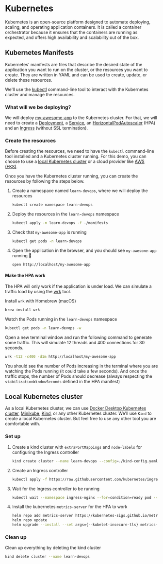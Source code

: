 # Kubernetes

Kubernetes is an open-source platform designed to automate deploying, scaling, and operating application containers.
It is called a container orchestrator because it ensures that the containers are running as expected, and offers high
availability and scalability out of the box.

## Kubernetes Manifests

Kubernetes' manifests are files that describe the desired state of the application you want to run on the cluster, or
the resources you want to create. They are written in YAML and can be used to create, update, or delete these resources.

We'll use the [kubectl](https://kubernetes.io/docs/reference/kubectl/quick-reference/) command-line tool to interact
with the Kubernetes cluster and manage the resources.

### What will we be deploying?

We will deploy [my-awesome-app](../my-awesome-app/README.md) to the Kubernetes cluster. For that, we will need to create
a [Deployment](https://kubernetes.io/docs/concepts/workloads/controllers/deployment/), a [Service](https://kubernetes.io/docs/concepts/services-networking/service/), 
an [HorizontalPodAutoscaler](https://kubernetes.io/docs/tasks/run-application/horizontal-pod-autoscale) (HPA)
and an [Ingress](https://kubernetes.io/docs/concepts/services-networking/ingress/) (without SSL termination).

### Create the resources

Before creating the resources, we need to have the `kubectl` command-line tool installed and a Kubernetes cluster running.
For this demo, you can choose to use a [local Kubernetes cluster](#local-kubernetes-cluster) or a cloud provider like [AWS (EKS)](https://aws.amazon.com/eks/).

Once you have the Kubernetes cluster running, you can create the resources by following the steps below.
1. Create a namespace named `learn-devops`, where we will deploy the resources
   ```sh
   kubectl create namespace learn-devops
   ```
2. Deploy the resources in the `learn-devops` namespace
   ```sh
   kubectl apply -n learn-devops -f ./manifests
   ```
3. Check that `my-awesome-app` is running
   ```sh
   kubectl get pods -n learn-devops
   ```
4. Open the application in the browser, and you should see `my-awesome-app` running 👏
   ```sh
   open http://localhost/my-awesome-app
   ```

#### Make the HPA work

The HPA will only work if the application is under load. We can simulate a traffic load by using the [wrk](https://github.com/wg/wrk) tool.

Install `wrk` with Homebrew (macOS)
```sh
brew install wrk
```

Watch the Pods running in the `learn-devops` namespace
```sh
kubectl get pods -n learn-devops -w
```

Open a new terminal window and run the following command to generate some traffic. This will simulate 12 threads and
400 connections for 30 seconds.
```sh
wrk -t12 -c400 -d1m http://localhost/my-awesome-app
```

You should see the number of Pods increasing in the terminal where you are watching the Pods running
(it could take a few seconds). And once the traffic stops, the number of Pods should decrease (always respecting the
`stabilizationWindowSeconds` defined in the HPA manifest)

## Local Kubernetes cluster

As a local Kubernetes cluster, we can use [Docker Desktop Kubernetes cluster](https://docs.docker.com/desktop/kubernetes/), [Minikube](https://minikube.sigs.k8s.io/docs/start/),
[Kind](https://kind.sigs.k8s.io/), or any other Kubernetes cluster. We'll use `Kind` to create a local Kubernetes cluster.
But feel free to use any other tool you are comfortable with.

### Set up

1. Create a kind cluster with `extraPortMappings` and `node-labels` for configuring the Ingress controller
   ```sh
   kind create cluster --name learn-devops --config=./kind-config.yaml
   ```
2. Create an Ingress controller
   ```sh
   kubectl apply -f https://raw.githubusercontent.com/kubernetes/ingress-nginx/main/deploy/static/provider/kind/deploy.yaml
   ```
3. Wait for the Ingress controller to be running
   ```sh
   kubectl wait --namespace ingress-nginx --for=condition=ready pod --selector=app.kubernetes.io/component=controller --timeout=90s
   ```
4. Install the kubernetes `metrics-server` for the HPA to work
   ```sh
   helm repo add metrics-server https://kubernetes-sigs.github.io/metrics-server/
   helm repo update
   helm upgrade --install --set args={--kubelet-insecure-tls} metrics-server metrics-server/metrics-server --namespace kube-system
   ```

### Clean up

Clean up everything by deleting the kind cluster
```sh
kind delete cluster --name learn-devops
```
